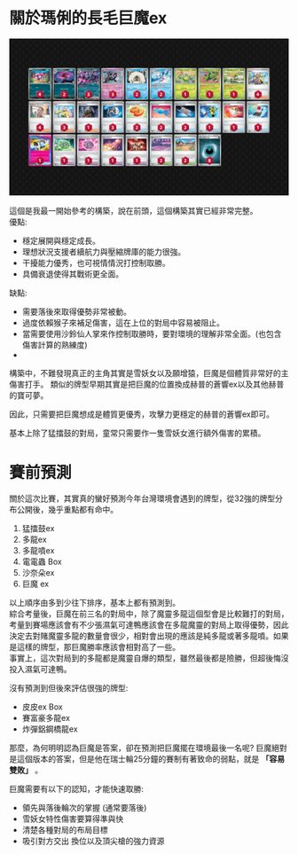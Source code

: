 # 關於瑪俐的長毛巨魔ex
![](pics/2025-06-0910.48.35.png)

這個是我最一開始參考的構築，說在前頭，這個構築其實已經非常完整。  
優點:    
- 穩定展開與穩定成長。
- 理想狀況支援者續航力與壓縮牌庫的能力很強。
- 干擾能力優秀，也可視情情況打控制取勝。
- 具備衰退使得其戰術更全面。  

缺點:
- 需要落後來取得優勢非常被動。
- 過度依賴猴子來補足傷害，這在上位的對局中容易被阻止。
- 當需要使用沙鈴仙人掌來作控制取勝時，要對環境的理解非常全面。(也包含傷害計算的熟練度)
- 
構築中，不難發現真正的主角其實是雪妖女以及願增猿，巨魔是個體質非常好的主傷害打手。 類似的牌型早期其實是把巨魔的位置換成赫普的蒼響ex以及其他赫普的寶可夢。   

因此，只需要把巨魔想成是體質更優秀，攻擊力更穩定的赫普的蒼響ex即可。

基本上除了猛擂鼓的對局，童常只需要作一隻雪妖女進行額外傷害的累積。

# 賽前預測

關於這次比賽，其實真的蠻好預測今年台灣環境會遇到的牌型，從32強的牌型分布公開後，幾乎重點都有命中。

1. 猛擂鼓ex  
2. 多龍ex  
3. 多龍噴ex
3. 電電蟲 Box  
4. 沙奈朵ex  
5. 巨魔 ex


以上順序由多到少往下排序，基本上都有預測到。  
綜合考量後，巨魔在前三名的對局中，除了魔靈多龍這個型會是比較難打的對局，考量到賽場應該會有不少張濕氣可達鴨應該會在多龍魔靈的對局上取得優勢，因此決定去對賭魔靈多龍的數量會很少，相對會出現的應該是純多龍或著多龍噴。如果是這樣的牌型，那巨魔勝率應該會相對高了一些。  
事實上，這次對局到的多龍都是魔靈自爆的類型，雖然最後都是險勝，但超後悔沒投入濕氣可達鴨。

沒有預測到但後來評估很強的牌型:  
- 皮皮ex Box
- 賽富豪多龍ex
- 炸彈鋁鋼橋龍ex



那麼，為何明明認為巨魔是答案，卻在預測把巨魔擺在環境最後一名呢? 巨魔絕對是這個版本的答案，但是他在瑞士輪25分鐘的賽制有著致命的弱點，就是 **「容易雙敗」** 。

巨魔需要有以下的認知，才能快速取勝:
- 領先與落後輪次的掌握 (通常要落後)
- 雪妖女特性傷害要算得準與快
- 清楚各種對局的布局目標
- 吸引對方交出 換位以及頂尖槍的強力資源

